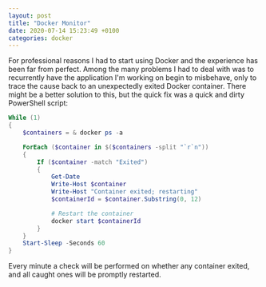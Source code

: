 ```yaml
---
layout: post
title: "Docker Monitor"
date: 2020-07-14 15:23:49 +0100
categories: docker
---
```

For professional reasons I had to start using Docker and the experience has been far from perfect. Among the many problems I had to deal with was to recurrently have the application I'm working on begin to misbehave, only to trace the cause back to an unexpectedly exited Docker container. There might be a better solution to this, but the quick fix was a quick and dirty PowerShell script:

```powershell
While (1)
{
    $containers = & docker ps -a

    ForEach ($container in $($containers -split "`r`n"))
    {
        If ($container -match "Exited")
        {
            Get-Date
            Write-Host $container
            Write-Host "Container exited; restarting"
            $containerId = $container.Substring(0, 12)

            # Restart the container
            docker start $containerId
        }
    }
    Start-Sleep -Seconds 60
}
```

Every minute a check will be performed on whether any container exited, and all caught ones will be promptly restarted.
